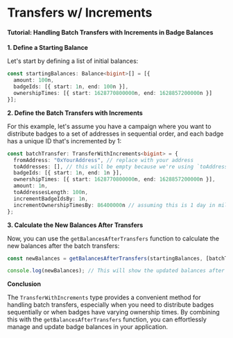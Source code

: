 # Transfers w/ Increments

#### Tutorial: Handling Batch Transfers with Increments in Badge Balances

**1. Define a Starting Balance**

Let's start by defining a list of initial balances:

```typescript
const startingBalances: Balance<bigint>[] = [{
  amount: 100n,
  badgeIds: [{ start: 1n, end: 100n }],
  ownershipTimes: [{ start: 1628770800000n, end: 1628857200000n }]
}];
```

**2. Define the Batch Transfers with Increments**

For this example, let's assume you have a campaign where you want to distribute badges to a set of addresses in sequential order, and each badge has a unique ID that's incremented by 1:

```typescript
const batchTransfer: TransferWithIncrements<bigint> = {
  fromAddress: "0xYourAddress", // replace with your address
  toAddresses: [], // this will be empty because we're using `toAddressesLength`
  badgeIds: [{ start: 1n, end: 1n }],
  ownershipTimes: [{ start: 1628770800000n, end: 1628857200000n }],
  amount: 1n,
  toAddressesLength: 100n,
  incrementBadgeIdsBy: 1n,
  incrementOwnershipTimesBy: 86400000n // assuming this is 1 day in milliseconds in BigInt form
};
```

**3. Calculate the New Balances After Transfers**

Now, you can use the `getBalancesAfterTransfers` function to calculate the new balances after the batch transfers:

```typescript
const newBalances = getBalancesAfterTransfers(startingBalances, [batchTransfer], true);

console.log(newBalances); // This will show the updated balances after performing the batch transfers.
```

**Conclusion**

The `TransferWithIncrements` type provides a convenient method for handling batch transfers, especially when you need to distribute badges sequentially or when badges have varying ownership times. By combining this with the `getBalancesAfterTransfers` function, you can effortlessly manage and update badge balances in your application.
